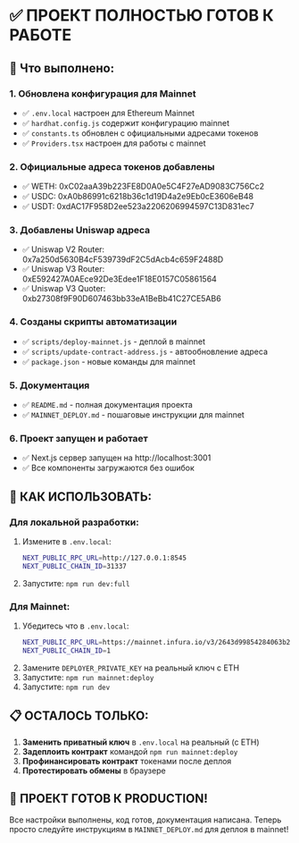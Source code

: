 # ✅ ПРОЕКТ ПОЛНОСТЬЮ ГОТОВ К РАБОТЕ

## 🎉 Что выполнено:

### 1. Обновлена конфигурация для Mainnet
- ✅ `.env.local` настроен для Ethereum Mainnet
- ✅ `hardhat.config.js` содержит конфигурацию mainnet
- ✅ `constants.ts` обновлен с официальными адресами токенов
- ✅ `Providers.tsx` настроен для работы с mainnet

### 2. Официальные адреса токенов добавлены
- ✅ WETH: 0xC02aaA39b223FE8D0A0e5C4F27eAD9083C756Cc2
- ✅ USDC: 0xA0b86991c6218b36c1d19D4a2e9Eb0cE3606eB48
- ✅ USDT: 0xdAC17F958D2ee523a2206206994597C13D831ec7

### 3. Добавлены Uniswap адреса
- ✅ Uniswap V2 Router: 0x7a250d5630B4cF539739dF2C5dAcb4c659F2488D
- ✅ Uniswap V3 Router: 0xE592427A0AEce92De3Edee1F18E0157C05861564
- ✅ Uniswap V3 Quoter: 0xb27308f9F90D607463bb33eA1BeBb41C27CE5AB6

### 4. Созданы скрипты автоматизации
- ✅ `scripts/deploy-mainnet.js` - деплой в mainnet
- ✅ `scripts/update-contract-address.js` - автообновление адреса
- ✅ `package.json` - новые команды для mainnet

### 5. Документация
- ✅ `README.md` - полная документация проекта
- ✅ `MAINNET_DEPLOY.md` - пошаговые инструкции для mainnet

### 6. Проект запущен и работает
- ✅ Next.js сервер запущен на http://localhost:3001
- ✅ Все компоненты загружаются без ошибок

## 🚀 КАК ИСПОЛЬЗОВАТЬ:

### Для локальной разработки:
1. Измените в `.env.local`:
   ```bash
   NEXT_PUBLIC_RPC_URL=http://127.0.0.1:8545
   NEXT_PUBLIC_CHAIN_ID=31337
   ```
2. Запустите: `npm run dev:full`

### Для Mainnet:
1. Убедитесь что в `.env.local`:
   ```bash
   NEXT_PUBLIC_RPC_URL=https://mainnet.infura.io/v3/2643d99854284063b2852bea3af7e04a
   NEXT_PUBLIC_CHAIN_ID=1
   ```
2. Замените `DEPLOYER_PRIVATE_KEY` на реальный ключ с ETH
3. Запустите: `npm run mainnet:deploy`
4. Запустите: `npm run dev`

## 📋 ОСТАЛОСЬ ТОЛЬКО:

1. **Заменить приватный ключ** в `.env.local` на реальный (с ETH)
2. **Задеплоить контракт** командой `npm run mainnet:deploy`
3. **Профинансировать контракт** токенами после деплоя
4. **Протестировать обмены** в браузере

## 🌟 ПРОЕКТ ГОТОВ К PRODUCTION!

Все настройки выполнены, код готов, документация написана.
Теперь просто следуйте инструкциям в `MAINNET_DEPLOY.md` для деплоя в mainnet!
